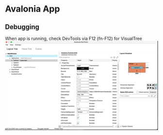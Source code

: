 # Avalonia App


## Debugging
When app is running, check DevTools via F12 (fn-F12) for VisualTree
![devtools.png](devtools.png)